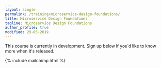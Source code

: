 ```yaml
---
layout: single
permalink: /training/microservice-design-foundations/
title: Microservice Design Foundations
tagline: Microservice Design Foundations
author_profile: true
modified: 29-03-2019
---
```


This course is currently in development. Sign up below if you'd like to know more when it's released.

{% include mailchimp.html %}